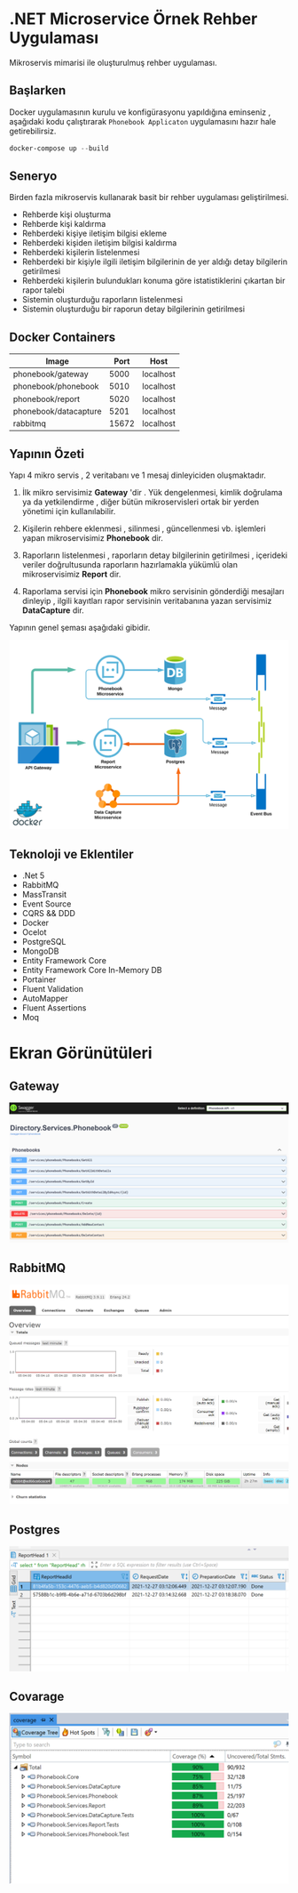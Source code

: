 # .NET Microservice Örnek Rehber Uygulaması

Mikroservis mimarisi ile oluşturulmuş rehber uygulaması.

## Başlarken

Docker uygulamasının kurulu ve konfigürasyonu yapıldığına eminseniz , aşağıdaki kodu çalıştırarak `Phonebook Applicaton` uygulamasını hazır hale getirebilirsiz. 

```powershell
docker-compose up --build
```

## Seneryo

Birden fazla mikroservis kullanarak basit bir rehber uygulaması geliştirilmesi.

- Rehberde kişi oluşturma
- Rehberde kişi kaldırma
- Rehberdeki kişiye iletişim bilgisi ekleme
- Rehberdeki kişiden iletişim bilgisi kaldırma
- Rehberdeki kişilerin listelenmesi
- Rehberdeki bir kişiyle ilgili iletişim bilgilerinin de yer aldığı detay bilgilerin getirilmesi
- Rehberdeki kişilerin bulundukları konuma göre istatistiklerini çıkartan bir rapor talebi
- Sistemin oluşturduğu raporların listelenmesi
- Sistemin oluşturduğu bir raporun detay bilgilerinin getirilmesi



## Docker Containers

| Image   | Port  | Host   | 
|---|---|---|
|  phonebook/gateway |  5000 | localhost  |
|  phonebook/phonebook | 5010  | localhost  |
|  phonebook/report | 5020  | localhost  |
|  phonebook/datacapture | 5201  | localhost  |
|  rabbitmq | 15672  | localhost  |


## Yapının Özeti 


Yapı 4 mikro servis , 2 veritabanı ve 1 mesaj dinleyiciden oluşmaktadır. 

1. İlk mikro servisimiz **Gateway** 'dir . Yük dengelenmesi, kimlik doğrulama ya da yetkilendirme , diğer bütün mikroservisleri ortak bir yerden yönetimi için kullanılabilir. 

2.  Kişilerin rehbere eklenmesi , silinmesi , güncellenmesi vb. işlemleri yapan mikroservisimiz **Phonebook** dir.

3.  Raporların listelenmesi , raporların detay bilgilerinin getirilmesi , içerideki veriler doğrultusunda raporların hazırlamakla yükümlü olan   mikroservisimiz **Report** dir.

4.  Raporlama servisi için **Phonebook** mikro servisinin gönderdiği mesajları dinleyip , ilgili kayıtları rapor servisinin veritabanına yazan servisimiz **DataCapture** dir.
    

Yapının genel şeması aşağıdaki gibidir.

![](img/schema.png)

## Teknoloji ve Eklentiler 

- .Net 5
- RabbitMQ
- MassTransit
- Event Source
- CQRS && DDD
- Docker
- Ocelot
- PostgreSQL
- MongoDB
- Entity Framework Core
- Entity Framework Core In-Memory DB
- Portainer
- Fluent Validation
- AutoMapper
- Fluent Assertions
- Moq

# Ekran Görünütüleri 

## Gateway
![](img/Capture1.png)

## RabbitMQ
![](img/Capture2.png)

## Postgres
![](img/Capture3.png)

## Covarage
![](img/Capture4.png)


